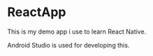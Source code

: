 # ReactApp

This is my demo app i use to learn React Native.

Android Studio is used for developing this.
